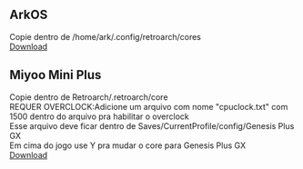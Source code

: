 ArkOS
-
Copie dentro de /home/ark/.config/retroarch/cores</br>
<a href=https://github.com/michaelps100/GPLUSGX-ArkOS/raw/refs/heads/main/genesis_plus_gx_libretro.so>Download</a>
</br>

Miyoo Mini Plus
-
Copie dentro de Retroarch/.retroarch/core</br>
REQUER OVERCLOCK:Adicione um arquivo com nome "cpuclock.txt" com 1500 dentro do arquivo pra habilitar o overclock</br>
Esse arquivo deve ficar dentro de Saves/CurrentProfile/config/Genesis Plus GX</br>
Em cima do jogo use Y pra mudar o core para Genesis Plus GX</br>
<a href=https://github.com/RapidEdwin08/Genesis-Plus-GX-Expanded-Rom-Size/raw/refs/heads/master/builds/RPi3-Buster/lr-genesis-plus-gx-EX/genesis_plus_gx_libretro.so>Download</a>
